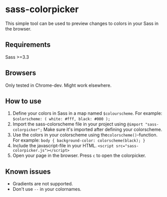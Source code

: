 sass-colorpicker
================

This simple tool can be used to preview changes to colors in your Sass in the browser.

## Requirements
Sass >=3.3

## Browsers
Only tested in Chrome-dev. Might work elsewhere.

## How to use

1. Define your colors in Sass in a map named ``$colourscheme``. For example:
``
$colorscheme: (
    white: #fff,
    black: #000
);
``
2. Import the sass-colorscheme file in your project using ``@import "sass-colorpicker";`` Make sure it's imported after defining your colorscheme.
3. Use the colors in your colorscheme using the``colorscheme()``-function. For example:
``
body {
    background-color: colorscheme(black);
}
``
4. Include the javascript-file in your HTML. ``<script src="sass-colorpicker.js"></script>``
5. Open your page in the browser. Press ``c`` to open the colorpicker.

## Known issues
- Gradients are not supported.
- Don't use ``--`` in your colornames. 